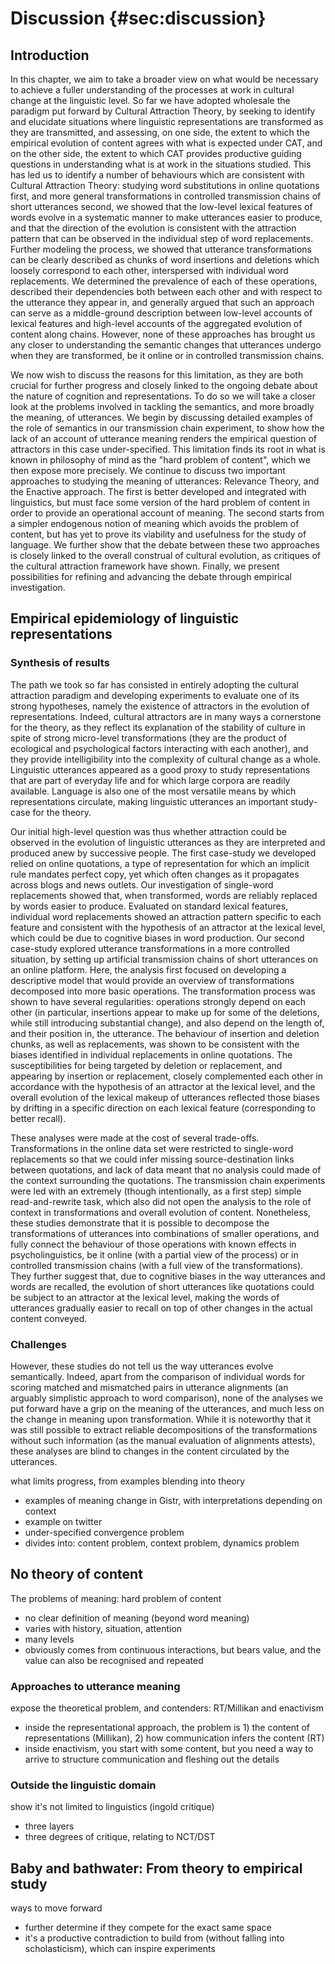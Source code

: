 # Discussion {#sec:discussion}

## Introduction

In this chapter, we aim to take a broader view on what would be necessary to achieve a fuller understanding of the processes at work in cultural change at the linguistic level.
So far we have adopted wholesale the paradigm put forward by Cultural Attraction Theory, by seeking to identify and elucidate situations where linguistic representations are transformed as they are transmitted, and assessing, on one side, the extent to which the empirical evolution of content agrees with what is expected under CAT, and on the other side, the extent to which CAT provides productive guiding questions in understanding what is at work in the situations studied.
This has led us to identify a number of behaviours which are consistent with Cultural Attraction Theory:
studying word substitutions in online quotations first, and more general transformations in controlled transmission chains of short utterances second, we showed that the low-level lexical features of words evolve in a systematic manner to make utterances easier to produce, and that the direction of the evolution is consistent with the attraction pattern that can be observed in the individual step of word replacements.
Further modeling the process, we showed that utterance transformations can be clearly described as chunks of word insertions and deletions which loosely correspond to each other, interspersed with individual word replacements.
We determined the prevalence of each of these operations, described their dependencies both between each other and with respect to the utterance they appear in, and generally argued that such an approach can serve as a middle-ground description between low-level accounts of lexical features and high-level accounts of the aggregated evolution of content along chains.
However, none of these approaches has brought us any closer to understanding the semantic changes that utterances undergo when they are transformed, be it online or in controlled transmission chains.

We now wish to discuss the reasons for this limitation, as they are both crucial for further progress and closely linked to the ongoing debate about the nature of cognition and representations.
To do so we will take a closer look at the problems involved in tackling the semantics, and more broadly the meaning, of utterances.
We begin by discussing detailed examples of the role of semantics in our transmission chain experiment, to show how the lack of an account of utterance meaning renders the empirical question of attractors in this case under-specified.
This limitation finds its root in what is known in philosophy of mind as the "hard problem of content", which we then expose more precisely.
We continue to discuss two important approaches to studying the meaning of utterances:
Relevance Theory, and the Enactive approach.
The first is better developed and integrated with linguistics, but must face some version of the hard problem of content in order to provide an operational account of meaning.
The second starts from a simpler endogenous notion of meaning which avoids the problem of content, but has yet to prove its viability and usefulness for the study of language.
We further show that the debate between these two approaches is closely linked to the overall construal of cultural evolution, as critiques of the cultural attraction framework have shown.
Finally, we present possibilities for refining and advancing the debate through empirical investigation.


## Empirical epidemiology of linguistic representations


### Synthesis of results

The path we took so far has consisted in entirely adopting the cultural attraction paradigm and developing experiments to evaluate one of its strong hypotheses, namely the existence of attractors in the evolution of representations.
Indeed, cultural attractors are in many ways a cornerstone for the theory, as they reflect its explanation of the stability of culture in spite of strong micro-level transformations (they are the product of ecological and psychological factors interacting with each another), and they provide intelligibility into the complexity of cultural change as a whole.
Linguistic utterances appeared as a good proxy to study representations that are part of everyday life and for which large corpora are readily available.
Language is also one of the most versatile means by which representations circulate, making linguistic utterances an important study-case for the theory.

Our initial high-level question was thus whether attraction could be observed in the evolution of linguistic utterances as they are interpreted and produced anew by successive people.
The first case-study we developed relied on online quotations, a type of representation for which an implicit rule mandates perfect copy, yet which often changes as it propagates across blogs and news outlets.
Our investigation of single-word replacements showed that, when transformed, words are reliably replaced by words easier to produce.
Evaluated on standard lexical features, individual word replacements showed an attraction pattern specific to each feature and consistent with the hypothesis of an attractor at the lexical level, which could be due to cognitive biases in word production.
Our second case-study explored utterance transformations in a more controlled situation, by setting up artificial transmission chains of short utterances on an online platform.
Here, the analysis first focused on developing a descriptive model that would provide an overview of transformations decomposed into more basic operations.
The transformation process was shown to have several regularities:
operations strongly depend on each other (in particular, insertions appear to make up for some of the deletions, while still introducing substantial change), and also depend on the length of, and their position in, the utterance.
The behaviour of insertion and deletion chunks, as well as replacements, was shown to be consistent with the biases identified in individual replacements in online quotations.
The susceptibilities for being targeted by deletion or replacement, and appearing by insertion or replacement, closely complemented each other in accordance with the hypothesis of an attractor at the lexical level, and the overall evolution of the lexical makeup of utterances reflected those biases by drifting in a specific direction on each lexical feature (corresponding to better recall).

These analyses were made at the cost of several trade-offs.
Transformations in the online data set were restricted to single-word replacements so that we could infer missing source-destination links between quotations, and lack of data meant that no analysis could made of the context surrounding the quotations.
The transmission chain experiments were led with an extremely (though intentionally, as a first step) simple read-and-rewrite task, which also did not open the analysis to the role of context in transformations and overall evolution of content.
Nonetheless, these studies demonstrate that it is possible to decompose the transformations of utterances into combinations of smaller operations, and fully connect the behaviour of those operations with known effects in psycholinguistics, be it online (with a partial view of the process) or in controlled transmission chains (with a full view of the transformations).
They further suggest that, due to cognitive biases in the way utterances and words are recalled, the evolution of short utterances like quotations could be subject to an attractor at the lexical level, making the words of utterances gradually easier to recall on top of other changes in the actual content conveyed.


### Challenges

However, these studies do not tell us the way utterances evolve semantically.
Indeed, apart from the comparison of individual words for scoring matched and mismatched pairs in utterance alignments (an arguably simplistic approach to word comparison), none of the analyses we put forward have a grip on the meaning of the utterances, and much less on the change in meaning upon transformation.
While it is noteworthy that it was still possible to extract reliable decompositions of the transformations without such information (as the manual evaluation of alignments attests), these analyses are blind to changes in the content circulated by the utterances.


what limits progress, from examples blending into theory

- examples of meaning change in Gistr, with interpretations depending on context
- example on twitter
- under-specified convergence problem
- divides into: content problem, context problem, dynamics problem


## No theory of content
The problems of meaning: hard problem of content

- no clear definition of meaning (beyond word meaning)
- varies with history, situation, attention
- many levels
- obviously comes from continuous interactions, but bears value, and the value can also be recognised and repeated


### Approaches to utterance meaning
expose the theoretical problem, and contenders: RT/Millikan and enactivism

- inside the representational approach, the problem is 1) the content of representations (Millikan), 2) how communication infers the content (RT)
- inside enactivism, you start with some content, but you need a way to arrive to structure communication and fleshing out the details


### Outside the linguistic domain
show it's not limited to linguistics (ingold critique)

- three layers
- three degrees of critique, relating to NCT/DST


## Baby and bathwater: From theory to empirical study
ways to move forward

- further determine if they compete for the exact same space
- it's a productive contradiction to build from (without falling into scholasticism), which can inspire experiments
